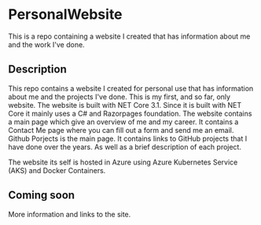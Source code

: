 # PersonalWebsite
This is a repo containing a website I created that has information about me and the work I've done.

## Description
This repo contains a website I created for personal use that has information about me and the projects I've done. This is my first, and so far, only website. The website is built with NET Core 3.1. Since it is built with NET Core it mainly uses a C# and Razorpages foundation. The website contains a main page which give an overview of me and my career. It contains a Contact Me page where you can fill out a form and send me an email. Github Porjects is the main page. It contains links to GitHub projects that I have done over the years. As well as a brief description of each project.

The website its self is hosted in Azure using Azure Kubernetes Service (AKS) and Docker Containers.

## Coming soon
More information and links to the site.
